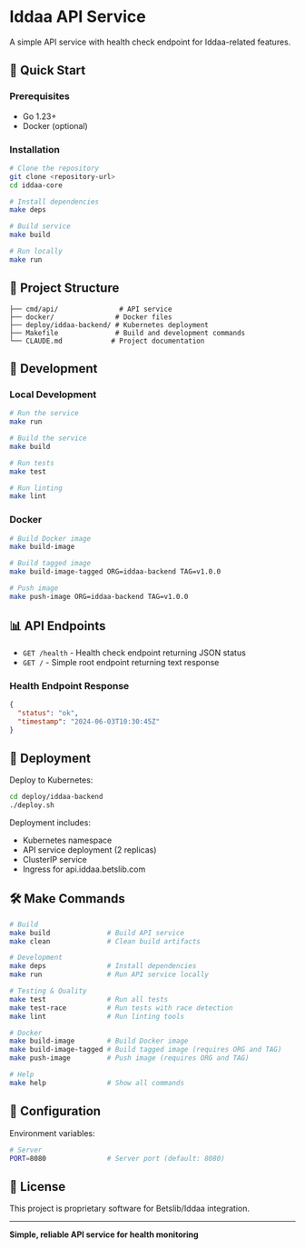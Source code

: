 # Iddaa API Service

A simple API service with health check endpoint for Iddaa-related features.

## 🚀 Quick Start

### Prerequisites

- Go 1.23+
- Docker (optional)

### Installation

```bash
# Clone the repository
git clone <repository-url>
cd iddaa-core

# Install dependencies
make deps

# Build service
make build

# Run locally
make run
```

## 📁 Project Structure

```
├── cmd/api/               # API service
├── docker/               # Docker files
├── deploy/iddaa-backend/ # Kubernetes deployment
├── Makefile              # Build and development commands
└── CLAUDE.md            # Project documentation
```

## 🔧 Development

### Local Development

```bash
# Run the service
make run

# Build the service
make build

# Run tests
make test

# Run linting
make lint
```

### Docker

```bash
# Build Docker image
make build-image

# Build tagged image
make build-image-tagged ORG=iddaa-backend TAG=v1.0.0

# Push image
make push-image ORG=iddaa-backend TAG=v1.0.0
```

## 📊 API Endpoints

- `GET /health` - Health check endpoint returning JSON status
- `GET /` - Simple root endpoint returning text response

### Health Endpoint Response

```json
{
  "status": "ok",
  "timestamp": "2024-06-03T10:30:45Z"
}
```

## 🚀 Deployment

Deploy to Kubernetes:

```bash
cd deploy/iddaa-backend
./deploy.sh
```

Deployment includes:
- Kubernetes namespace
- API service deployment (2 replicas)
- ClusterIP service
- Ingress for api.iddaa.betslib.com

## 🛠️ Make Commands

```bash
# Build
make build              # Build API service
make clean              # Clean build artifacts

# Development
make deps               # Install dependencies
make run                # Run API service locally

# Testing & Quality
make test               # Run all tests
make test-race          # Run tests with race detection
make lint               # Run linting tools

# Docker
make build-image        # Build Docker image
make build-image-tagged # Build tagged image (requires ORG and TAG)
make push-image         # Push image (requires ORG and TAG)

# Help
make help               # Show all commands
```

## 🔧 Configuration

Environment variables:

```bash
# Server
PORT=8080               # Server port (default: 8080)
```

## 📄 License

This project is proprietary software for Betslib/Iddaa integration.

---

**Simple, reliable API service for health monitoring**